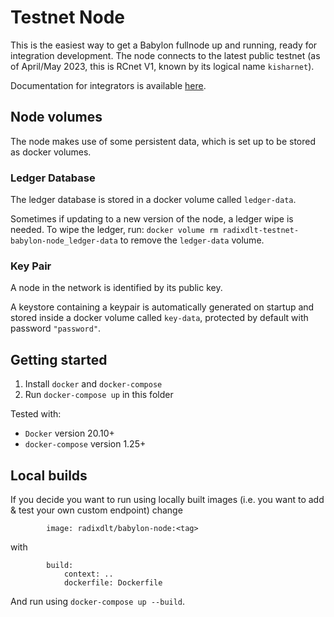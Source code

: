 # Testnet Node

This is the easiest way to get a Babylon fullnode up and running, ready for integration development.
The node connects to the latest public testnet (as of April/May 2023, this is RCnet V1, known by its logical name `kisharnet`).

Documentation for integrators is available [here](https://docs.google.com/document/d/1cjc7_alyzIb2QQIGGn1PEpJyjrMRZYHq3VwkOXRP8J0).

## Node volumes

The node makes use of some persistent data, which is set up to be stored as docker volumes.

### Ledger Database

The ledger database is stored in a docker volume called `ledger-data`.

Sometimes if updating to a new version of the node, a ledger wipe is needed. To wipe the ledger, run: `docker volume rm radixdlt-testnet-babylon-node_ledger-data` to remove the `ledger-data` volume.

### Key Pair

A node in the network is identified by its public key.

A keystore containing a keypair is automatically generated on startup and stored inside a docker volume called `key-data`, protected by default with password `"password"`.


## Getting started
1. Install `docker` and `docker-compose`
2. Run `docker-compose up` in this folder

Tested with:
- `Docker` version 20.10+
- `docker-compose` version 1.25+

## Local builds
If you decide you want to run using locally built images (i.e. you want to add & test your own custom endpoint) change
```YML
        image: radixdlt/babylon-node:<tag>
```
with
```YML
        build:
            context: ..
            dockerfile: Dockerfile
```
And run using `docker-compose up --build`.
